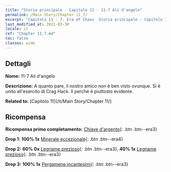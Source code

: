 ```yaml
---
title: "Storia principale - Capitolo 11 - 11-7 Ali d'angelo"
permalink: /Main Story/Chapter 11_7/
excerpt: "Capitolo 11 - 7. Era of Chaos  Storia principale - Capitolo 11_7. 11-7 Ali d'angelo"
last_modified_at: 2021-03-30
locale: it
ref: "Chapter 11_7.md"
toc: false
classes: wide
---
```


## Dettagli

 **Nome:** 11-7 Ali d'angelo

 **Descrizione:** A quanto pare, il nostro amico non è ben visto ovunque. Si è unito all'esercito di Crag Hack. Il perché è piuttosto evidente.

 **Related to:** [Capitolo 11](/it/Main Story/Chapter 11/)

## Ricompensa

 **Ricompensa primo completamento:** [Chiave d'argento](/it/Items/con_693/){: .btn .btn--era3}

 **Drop 1:** **100% 1x** [Minerale eccezionale](/it/Items/mat_33/){: .btn .btn--era4}

 **Drop 2:** **60% 0x** [Legname prezioso](/it/Items/mat_27/){: .btn .btn--era3}, **40% 1x** [Legname prezioso](/it/Items/mat_27/){: .btn .btn--era3}

 **Drop 3:** **100% 1x** [Pergamene incantesimi](/it/Items/con_694/){: .btn .btn--era3}

